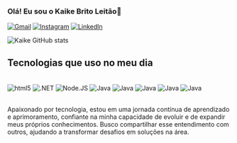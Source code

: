 ### Olá! Eu sou o Kaike Brito Leitão👋

[![Gmail](https://img.shields.io/badge/Gmail-D14836?style=for-the-badge&logo=gmail&logoColor=white)](https://mail.google.com/mail/u/0/#search/kaikebrito03%40gmail.com)
[![Instagram](https://img.shields.io/badge/Instagram-E4405F?style=for-the-badge&logo=instagram&logoColor=white)](https://www.instagram.com/kauike25)
[![Linkedln](https://img.shields.io/badge/LinkedIn-0077B5?style=for-the-badge&logo=linkedin&logoColor=white)](https://www.linkedin.com/in/kaike-brito-a89925234/)


![Kaike GitHub stats](https://github-readme-stats.vercel.app/api?username=KaikeBrito&show_icons=true&theme=dracula)

## Tecnologias que uso no meu dia

<div style="display: inline_block"><br/>
<img align="center" alt="html5" src="https://img.shields.io/badge/HTML5-E34F26?style=for-the-badge&logo=html5&logoColor=white"/>
<img align="center" alt=".NET" src="https://img.shields.io/badge/.NET-5C2D91?style=for-the-badge&logo=.net&logoColor=white" />
<img align="center" alt="Node.JS" src="https://img.shields.io/badge/Node.js-43853D?style=for-the-badge&logo=node.js&logoColor=white" />
<img align="center" alt="Java" src="https://img.shields.io/badge/Java-ED8B00?style=for-the-badge&logo=openjdk&logoColor=white" />
<img align="center" alt="Java" src="https://img.shields.io/badge/Spring-6DB33F?style=for-the-badge&logo=spring&logoColor=white" />
<img align="center" alt="Java" src="https://img.shields.io/badge/MySQL-00000F?style=for-the-badge&logo=mysql&logoColor=white" />
<img align="center" alt="Java" src="https://img.shields.io/badge/Python-14354C?style=for-the-badge&logo=python&logoColor=white" />
<img align="center" alt="Java" src="https://img.shields.io/badge/JavaScript-323330?style=for-the-badge&logo=javascript&logoColor=F7DF1E" />
</div><br/>

Apaixonado por tecnologia, estou em uma jornada contínua de aprendizado e aprimoramento, confiante na minha capacidade de evoluir e de expandir meus próprios conhecimentos. Busco compartilhar esse entendimento com outros, ajudando a transformar desafios em soluções na área. 
